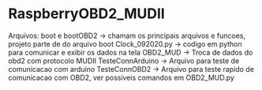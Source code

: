 # RaspberryOBD2_MUDII
Arquivos:
boot e bootOBD2 -> chamam os principais arquivos e funcoes, projeto parte de do arquivo boot
Clock_092020.py -> codigo em python para comunicar e exibir os dados na tela
OBD2_MUD -> Troca de dados do obd2 com protocolo MUDII
TesteConnArduino -> Arquivo para teste de comunicacao com arduino
TesteConnOBD2 -> Arquivo para teste rapido de comunicacao com OBD2, ver possiveis comandos em OBD2_MUD.py
